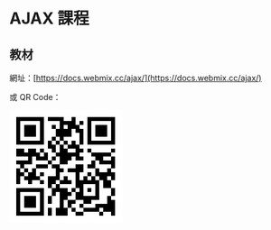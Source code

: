 # AJAX 課程

## 教材

網址：[https://docs.webmix.cc/ajax/](https://docs.webmix.cc/ajax/)

或 QR Code：

![AJAX](.gitbook/assets/ajax.png)
